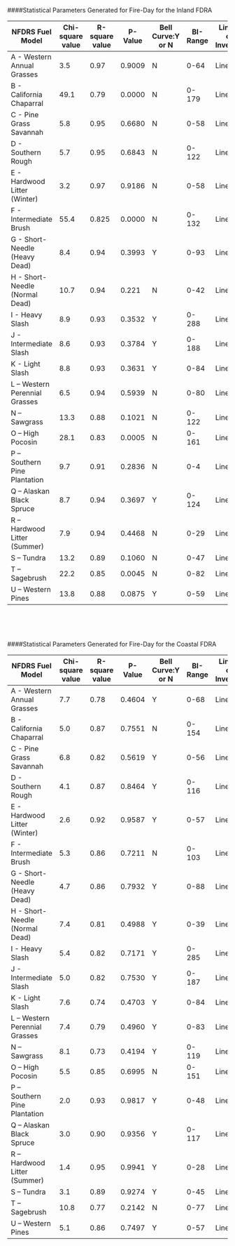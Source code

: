 
####Statistical Parameters Generated for Fire-Day for the Inland FDRA 

|NFDRS Fuel Model             |Chi-square value|R-square value| P-Value |Bell Curve:Y or N|BI-Range|Linear or Inverted|
|-----------------------------|----------------|--------------|---------|-----------------|--------|------------------|
|A - Western Annual Grasses   |	3.5             |0.97          |0.9009   |N                |0-64    |Linear            |
|B - California Chaparral     |49.1            |0.79          |0.0000   |N                |0-179   |Linear            |
|C - Pine Grass Savannah      |5.8             |0.95          |0.6680   |N                |0-58    |Linear            |
|D - Southern Rough           |	5.7             |0.95          |0.6843   |N                |0-122   |Linear            |
|E - Hardwood Litter (Winter) |	3.2             |0.97          |0.9186   |N                |0-58    |Linear            |
|F - Intermediate Brush	       |55.4            |0.825         |0.0000   |N                |0-132   |Linear
|G - Short-Needle (Heavy Dead)|	8.4             |0.94          |0.3993   |Y                |0-93    |Linear
|H - Short-Needle (Normal Dead)|10.7|	0.94| 0.221|  N| 0-42| Linear
|I - Heavy Slash              |	8.9|	0.93|	0.3532| Y| 0-288| Linear
|J - Intermediate Slash       |	8.6|	0.93|	0.3784| Y| 0-188| Linear
|K - Light Slash              |	8.8|	0.93|	0.3631| Y| 0-84| Linear
|L – Western Perennial Grasses|	6.5|	0.94|	0.5939| N| 0-80| Linear
|N – Sawgrass                 |	13.3|	0.88|	0.1021| N| 0-122| Linear
|O – High Pocosin             |	28.1|	0.83|	0.0005| N| 0-161| Linear
|P – Southern Pine Plantation |	9.7|	0.91|	0.2836| N| 0-4| Linear
|Q – Alaskan Black Spruce     |	8.7|	0.94|	0.3697| Y| 0-124| Linear
|R – Hardwood Litter (Summer) |	7.9|	0.94|	0.4468| N| 0-29| Linear
|S – Tundra	                  |13.2|	0.89|	0.1060| N| 0-47| Linear
|T – Sagebrush	              |22.2	|0.85|	0.0045| N| 0-82| Linear
|U – Western Pines            |	13.8|	0.88|	0.0875| Y| 0-59| Linear



<br>
<br>
<br>



####Statistical Parameters Generated for Fire-Day for the Coastal FDRA

|NFDRS Fuel Model             |Chi-square value|R-square value| P-Value |Bell Curve:Y or N|BI-Range|Linear or Inverted|
|-----------------------------|----------------|--------------|---------|-----------------|--------|------------------|
|A - Western Annual Grasses   |7.7             |0.78          |0.4604   |Y                |0-68    |Linear            |
|B - California Chaparral|5.0|0.87|0.7551|N|0-154|Linear
|C - Pine Grass Savannah	|6.8|0.82|0.5619|Y|0-56|Linear
|D - Southern Rough|4.1|0.87|0.8464|Y|0-116|Linear
|E - Hardwood Litter (Winter)|2.6|0.92|0.9587|Y|0-57|Linear
|F - Intermediate Brush|5.3|0.86|0.7211|N|0-103|Linear
|G - Short-Needle (Heavy Dead)|4.7|0.86|0.7932|Y|0-88|Linear
|H - Short-Needle (Normal Dead)|7.4|0.81|0.4988|Y|0-39|Linear
|I - Heavy Slash|5.4|0.82|0.7171|Y|0-285|Linear
|J - Intermediate Slash	|5.0|0.82|0.7530|Y|0-187|Linear
|K - Light Slash|7.6|0.74|0.4703|Y|0-84|Linear
|L – Western Perennial Grasses|7.4|0.79|0.4960|Y|0-83|Linear
|N – Sawgrass|8.1|0.73|0.4194|Y|0-119|Linear
|O – High Pocosin|5.5|0.85|0.6995|N|0-151|Linear
|P – Southern Pine Plantation|2.0|0.93|0.9817|Y|0-48|Linear
|Q – Alaskan Black Spruce|3.0|0.90|0.9356|Y|0-117|Linear
|R – Hardwood Litter (Summer)|1.4|0.95|0.9941|Y|0-28|Linear
|S – Tundra|3.1|0.89|0.9274|Y|0-45|Linear
|T – Sagebrush|10.8|0.77|0.2142|N|0-77|Linear
|U – Western Pines|5.1|0.86|0.7497|Y|0-57|Linear

